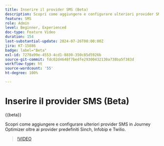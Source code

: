 ```yaml
---
title: Inserire il provider SMS (Beta)
description: Scopri come aggiungere e configurare ulteriori provider SMS in Journey Optimizer oltre ai provider predefiniti Sinch, Infobip e Twilio.
feature: SMS
role: Admin
level: Beginner, Experienced
doc-type: Feature Video
duration: 154
last-substantial-update: 2024-07-26T00:00:00Z
jira: KT-15886
badge: label="Beta"
exl-id: 7278a99e-4553-4cd1-8830-350c85d5926b
source-git-commit: fdc02d4648f7bedfe29300432130a738ba5f383d
workflow-type: ht
source-wordcount: '55'
ht-degree: 100%

---
```


# Inserire il provider SMS (Beta)

{{beta}}

Scopri come aggiungere e configurare ulteriori provider SMS in Journey Optimizer oltre ai provider predefiniti Sinch, Infobip e Twilio.

>[!VIDEO](https://video.tv.adobe.com/v/3443636/?learn=on&captions=ita)
